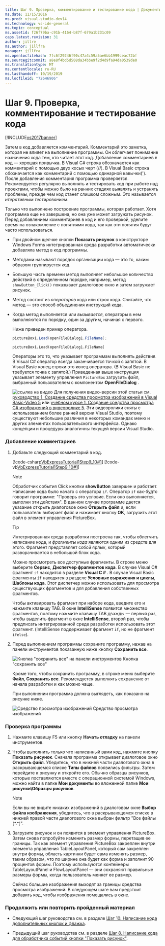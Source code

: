 ```yaml
---
title: Шаг 9. Проверка, комментирование и тестирование кода | Документы Майкрософт
ms.date: 11/15/2016
ms.prod: visual-studio-dev14
ms.technology: vs-ide-general
ms.topic: conceptual
ms.assetid: f26f79ba-c91b-4164-b87f-679a1b231c09
caps.latest.revision: 31
author: jillre
ms.author: jillfra
manager: jillfra
ms.openlocfilehash: 7fc6f29246f90c47a4c59a5ae6bb1999ceac72bf
ms.sourcegitcommit: a8e8f4bd5d508da34bbe9f2d4d9fa94da0539de0
ms.translationtype: MT
ms.contentlocale: ru-RU
ms.lasthandoff: 10/19/2019
ms.locfileid: "72646906"
---
```

# <a name="step-9-review-comment-and-test-your-code"></a>Шаг 9. Проверка, комментирование и тестирование кода
[!INCLUDE[vs2017banner](../includes/vs2017banner.md)]

Затем в код добавляется комментарий. Комментарий это заметка, которая не влияет на выполнение программы. Он облегчает понимание назначения кода тем, кто читает этот код. Добавление комментариев в код — хорошая привычка. В Visual C# строка обозначается как комментарий с помощью двух косых черт (//). В Visual Basic строка обозначается как комментарий с помощью одинарной кавычки('). После добавления комментария программа проверяется. Рекомендуется регулярно выполнять и тестировать код при работе над проектами, чтобы можно было на ранних стадиях выявлять и устранять проблемы, прежде чем код станет слишком сложным. Это называется *итеративным тестированием*.

 Только что выполнено построение программы, которая работает. Хотя программа еще не завершена, но она уже может загружать рисунок. Перед добавлением комментариев в код и его проверкой, уделите время на ознакомление с понятиями кода, так как эти понятия будут часто использоваться.

- При двойном щелчке кнопки **Показать рисунок** в конструкторе Windows Forms интегрированная среда разработки автоматически добавляла *метод* в код программы.

- Методами называют порядок организации кода — это то, каким образом группируется код.

- Большую часть времени метод выполняет небольшое количество действий в определенном порядке, например, метод `showButton_Click()` показывает диалоговое окно и затем загружает рисунок.

- Метод состоит из *операторов* кода или строк кода. Считайте, что метод — это способ объединения инструкций кода.

- Когда метод выполняется или *вызывается*, операторы в нем выполняются по порядку, один за другим, начиная с первого.

   Ниже приведен пример оператора.

  ```csharp
  pictureBox1.Load(openFileDialog1.FileName);
  ```

  ```vb
  pictureBox1.Load(openFileDialog1.FileName)
  ```

   Операторы это то, что указывает программам выполнять действия. В Visual C# оператор всегда заканчивается точкой с запятой. В Visual Basic конец строки это конец оператора. (В Visual Basic не требуется точка с запятой.) Приведенная выше инструкция указывает элементу управления `PictureBox` загрузить файл, выбранный пользователем с компонентом **OpenFileDialog** .

  ![ссылка на видео](../data-tools/media/playvideo.gif "PlayVideo") Для получения видео-версии этой статьи см. [руководство 1. Создание средства просмотра изображений в Visual Basic-Video 5](http://go.microsoft.com/fwlink/?LinkId=205216) или [учебном курсе 1. Создание средства просмотра C# изображений в видеоролике 5](http://go.microsoft.com/fwlink/?LinkId=205206). Эти видеоролики сняты с использованием более ранней версии Visual Studio, поэтому существуют небольшие различия в некоторых командах меню и других элементах пользовательского интерфейса. Однако концепции и процедуры аналогичны текущей версии Visual Studio.

### <a name="to-add-comments"></a>Добавление комментариев

1. Добавьте следующий комментарий в код.

     [!code-csharp[VbExpressTutorial1Step9_10#1](../snippets/csharp/VS_Snippets_VBCSharp/vbexpresstutorial1step9_10/cs/form1.cs#1)]
     [!code-vb[VbExpressTutorial1Step9_10#1](../snippets/visualbasic/VS_Snippets_VBCSharp/vbexpresstutorial1step9_10/vb/form1.vb#1)]

    > [!NOTE]
    > Обработчик события Click кнопки **showButton** завершен и работает. Написание кода было начато с оператора `if`. Оператор `if` как-будто говорит программе: "Проверь это условие. Если оно выполняется, выполни эти действия". В данном случае программе дается указание открыть диалоговое окно **Открыть файл** и, если пользователь выбирает файл и нажимает кнопку **ОК**, загрузить этот файл в элемент управления PictureBox.

    > [!TIP]
    > Интегрированная среда разработки построена так, чтобы облегчить написание кода, и *фрагменты кода* являются одним из средств для этого. Фрагмент представляет собой ярлык, который разворачивается в небольшой блок кода.
    >
    >  Можно просмотреть все доступные фрагменты. В строке меню выберите **Сервис**, **Диспетчер фрагментов кода**. В случае Visual C# фрагмент `if` находится в разделе **Visual C #** . В случае Visual Basic фрагменты `if` находятся в разделе **Условные выражения и циклы**, **Шаблоны кода**. Этот диспетчер можно использовать для просмотра существующих фрагментов и для добавления собственных фрагментов.
    >
    >  Чтобы активировать фрагмент при наборе кода, введите его и нажмите клавишу TAB. В окне **IntelliSense** появится множество фрагментов, поэтому нажмите клавишу TAB дважды — первый раз, чтобы выделить фрагмент в окне **IntelliSense**, второй раз, чтобы предписать интегрированной среде разработки использовать этот фрагмент. (IntelliSense поддерживает фрагмент `if`, но не фрагмент `ifelse`).

2. Перед выполнением программы сохраните программу, нажав на панели инструментов показанную ниже кнопку **Сохранить все**.

     ![Кнопка "сохранить все" на панели инструментов](../ide/media/express-iconsaveall.png "Express_IconSaveAll") Кнопка "сохранить все"

     Кроме того, чтобы сохранить программу, в строке меню выберите **Файл**, **Сохранить все**. Рекомендуется выполнять сохранение от начала разработки и как можно чаще.

     При выполнении программа должна выглядеть, как показано на рисунке ниже.

     ![Средство просмотра изображений](../ide/media/express-pictureviewerdonerun.png "Express_PictureViewerDoneRun") Средство просмотра изображений

### <a name="to-test-your-program"></a>Проверка программы

1. Нажмите клавишу F5 или кнопку **Начать отладку** на панели инструментов.

2. Чтобы выполнить только что написанный вами код, нажмите кнопку **Показать рисунок**. Сначала программа открывает диалоговое окно **Открыть файл**. Убедитесь, что в нижней части диалогового окна в раскрывающемся списке **Типы файлов** появились фильтры. Затем перейдите к рисунку и откройте его. Обычно образцы рисунков, которые поставляются вместе с операционной системой Windows, можно найти в папке **Мои документы** во вложенной папке **Мои рисунки\Образцы рисунков**.

    > [!NOTE]
    > Если вы не видите никаких изображений в диалоговом окне **Выбор файла изображения**, убедитесь, что в раскрывающемся списке в нижней правой части диалогового окна выбран фильтр "Все файлы (*.\*)".

3. Загрузите рисунок и он появится в элемент управления PictureBox. Затем снова попробуйте изменить размер формы, перетащив ее границы. Так как элемент управления PictureBox закреплен внутри элемента управления TableLayoutPanel, который сам закреплен внутри формы, область картинки будет сама изменять размер, таким образом, что по ширине она будет как форма и заполнит 90 процентов формы. Поэтому используются контейнеры TableLayoutPanel и FlowLayoutPanel — они сохраняют правильные размеры формы, когда пользователь меняет ее размер.

     Сейчас большие изображения выходят за границы средства просмотра изображений. В следующем шаге вам предстоит добавить код, чтобы изображения помещались в окне.

### <a name="to-continue-or-review"></a>Продолжить или повторить пройденный материал

- Следующий шаг руководства см. в разделе [Шаг 10. Написание кода дополнительных кнопок и флажка](../ide/step-10-write-code-for-additional-buttons-and-a-check-box.md).

- Предыдущий шаг руководства см. в разделе [Шаг 8. Написание кода для обработчика событий кнопки "Показать рисунок"](../ide/step-8-write-code-for-the-show-a-picture-button-event-handler.md).
